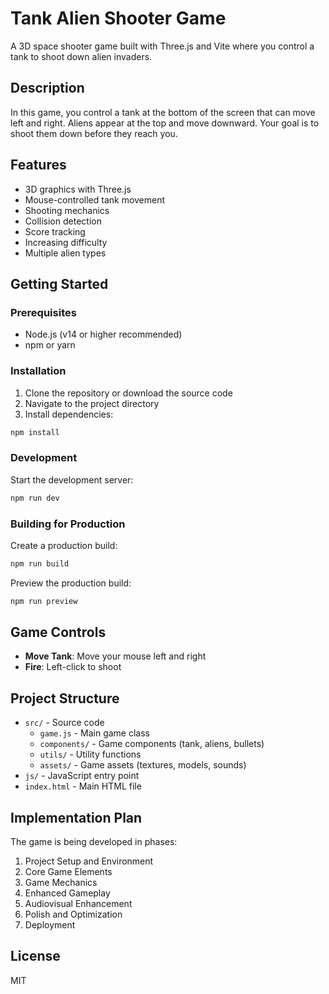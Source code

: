 # Tank Alien Shooter Game

A 3D space shooter game built with Three.js and Vite where you control a tank to shoot down alien invaders.

## Description

In this game, you control a tank at the bottom of the screen that can move left and right. Aliens appear at the top and move downward. Your goal is to shoot them down before they reach you.

## Features

- 3D graphics with Three.js
- Mouse-controlled tank movement
- Shooting mechanics
- Collision detection
- Score tracking
- Increasing difficulty
- Multiple alien types

## Getting Started

### Prerequisites

- Node.js (v14 or higher recommended)
- npm or yarn

### Installation

1. Clone the repository or download the source code
2. Navigate to the project directory
3. Install dependencies:

```bash
npm install
```

### Development

Start the development server:

```bash
npm run dev
```

### Building for Production

Create a production build:

```bash
npm run build
```

Preview the production build:

```bash
npm run preview
```

## Game Controls

- **Move Tank**: Move your mouse left and right
- **Fire**: Left-click to shoot

## Project Structure

- `src/` - Source code
  - `game.js` - Main game class
  - `components/` - Game components (tank, aliens, bullets)
  - `utils/` - Utility functions
  - `assets/` - Game assets (textures, models, sounds)
- `js/` - JavaScript entry point
- `index.html` - Main HTML file

## Implementation Plan

The game is being developed in phases:

1. Project Setup and Environment
2. Core Game Elements
3. Game Mechanics
4. Enhanced Gameplay
5. Audiovisual Enhancement
6. Polish and Optimization
7. Deployment

## License

MIT